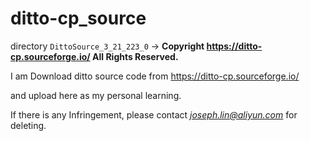 # ditto-cp_source

directory `DittoSource_3_21_223_0` -> **Copyright https://ditto-cp.sourceforge.io/ All Rights Reserved.**
 
I am Download ditto source code from https://ditto-cp.sourceforge.io/ 

and upload here as my personal learning.
 
If there is any Infringement, please contact *joseph.lin@aliyun.com* for deleting.
